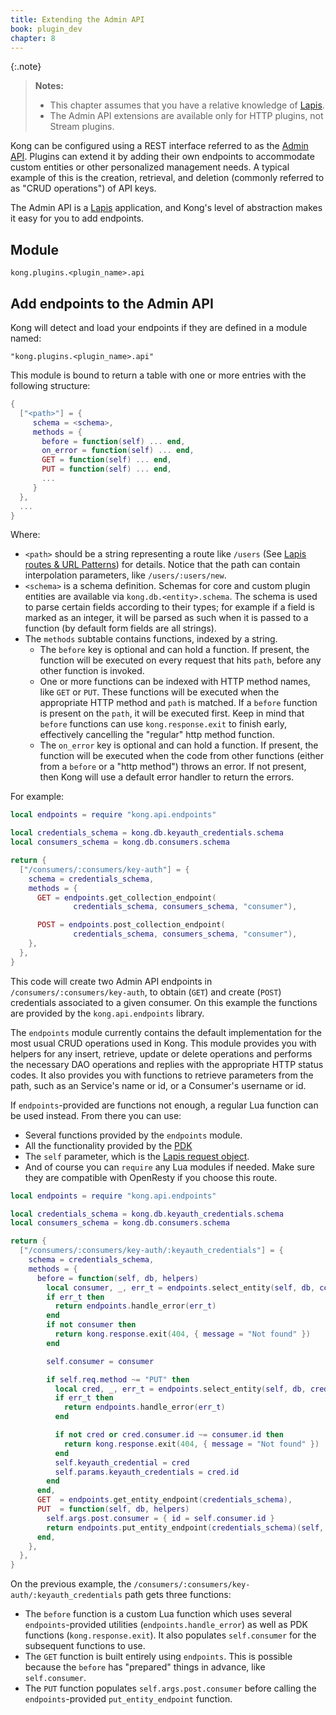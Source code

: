 ```yaml
---
title: Extending the Admin API
book: plugin_dev
chapter: 8
---
```


{:.note}
> **Notes:**
> * This chapter assumes that you have a relative
  knowledge of [Lapis](http://leafo.net/lapis/).
> * The Admin API extensions are available only
  for HTTP plugins, not Stream plugins.

Kong can be configured using a REST interface referred to as the [Admin API].
Plugins can extend it by adding their own endpoints to accommodate custom
entities or other personalized management needs. A typical example of this is
the creation, retrieval, and deletion (commonly referred to as "CRUD
operations") of API keys.

The Admin API is a [Lapis](http://leafo.net/lapis/) application, and Kong's
level of abstraction makes it easy for you to add endpoints.

## Module

```
kong.plugins.<plugin_name>.api
```

## Add endpoints to the Admin API

Kong will detect and load your endpoints if they are defined in a module named:

```
"kong.plugins.<plugin_name>.api"
```

This module is bound to return a table with one or more entries with the following structure:

``` lua
{
  ["<path>"] = {
     schema = <schema>,
     methods = {
       before = function(self) ... end,
       on_error = function(self) ... end,
       GET = function(self) ... end,
       PUT = function(self) ... end,
       ...
     }
  },
  ...
}
```

Where:

- `<path>` should be a string representing a route like `/users` (See [Lapis routes & URL
  Patterns](http://leafo.net/lapis/reference/actions.html#routes--url-patterns)) for details.
  Notice that the path can contain interpolation parameters, like `/users/:users/new`.
- `<schema>` is a schema definition. Schemas for core and custom plugin entities are available
  via `kong.db.<entity>.schema`. The schema is used to parse certain fields according to their
  types; for example if a field is marked as an integer, it will be parsed as such when it is
  passed to a function (by default form fields are all strings).
- The `methods` subtable contains functions, indexed by a string.
  - The `before` key is optional and can hold a function. If present, the function will be executed
    on every request that hits `path`, before any other function is invoked.
  - One or more functions can be indexed with HTTP method names, like `GET` or `PUT`. These functions
    will be executed when the appropriate HTTP method and `path` is matched. If a `before` function is
    present on the `path`, it will be executed first. Keep in mind that `before` functions can
    use `kong.response.exit` to finish early, effectively cancelling the "regular" http method function.
  - The `on_error` key is optional and can hold a function. If present, the function will be executed
    when the code from other functions (either from a `before` or a "http method") throws an error. If
    not present, then Kong will use a default error handler to return the errors.

For example:

``` lua
local endpoints = require "kong.api.endpoints"

local credentials_schema = kong.db.keyauth_credentials.schema
local consumers_schema = kong.db.consumers.schema

return {
  ["/consumers/:consumers/key-auth"] = {
    schema = credentials_schema,
    methods = {
      GET = endpoints.get_collection_endpoint(
              credentials_schema, consumers_schema, "consumer"),

      POST = endpoints.post_collection_endpoint(
              credentials_schema, consumers_schema, "consumer"),
    },
  },
}
```

This code will create two Admin API endpoints in `/consumers/:consumers/key-auth`, to
obtain (`GET`) and create (`POST`) credentials associated to a given consumer. On this example
the functions are provided by the `kong.api.endpoints` library.

The `endpoints` module currently contains the default implementation for the most usual CRUD
operations used in Kong. This module provides you with helpers for any insert, retrieve,
update or delete operations and performs the necessary DAO operations and replies with
the appropriate HTTP status codes. It also provides you with functions to retrieve parameters from
the path, such as an Service's name or id, or a Consumer's username or id.

If `endpoints`-provided are functions not enough, a regular Lua function can be used instead. From there you can use:

- Several functions provided by the `endpoints` module.
- All the functionality provided by the [PDK](/gateway/{{page.kong_version}}/plugin-development/pdk)
- The `self` parameter, which is the [Lapis request object](http://leafo.net/lapis/reference/actions.html#request-object).
- And of course you can `require` any Lua modules if needed. Make sure they are compatible with OpenResty if you choose this route.

``` lua
local endpoints = require "kong.api.endpoints"

local credentials_schema = kong.db.keyauth_credentials.schema
local consumers_schema = kong.db.consumers.schema

return {
  ["/consumers/:consumers/key-auth/:keyauth_credentials"] = {
    schema = credentials_schema,
    methods = {
      before = function(self, db, helpers)
        local consumer, _, err_t = endpoints.select_entity(self, db, consumers_schema)
        if err_t then
          return endpoints.handle_error(err_t)
        end
        if not consumer then
          return kong.response.exit(404, { message = "Not found" })
        end

        self.consumer = consumer

        if self.req.method ~= "PUT" then
          local cred, _, err_t = endpoints.select_entity(self, db, credentials_schema)
          if err_t then
            return endpoints.handle_error(err_t)
          end

          if not cred or cred.consumer.id ~= consumer.id then
            return kong.response.exit(404, { message = "Not found" })
          end
          self.keyauth_credential = cred
          self.params.keyauth_credentials = cred.id
        end
      end,
      GET  = endpoints.get_entity_endpoint(credentials_schema),
      PUT  = function(self, db, helpers)
        self.args.post.consumer = { id = self.consumer.id }
        return endpoints.put_entity_endpoint(credentials_schema)(self, db, helpers)
      end,
    },
  },
}
```

On the previous example, the `/consumers/:consumers/key-auth/:keyauth_credentials` path gets
three functions:
- The `before` function is a custom Lua function which uses several `endpoints`-provided utilities
  (`endpoints.handle_error`) as well as PDK functions (`kong.response.exit`). It also populates
  `self.consumer` for the subsequent functions to use.
- The `GET` function is built entirely using `endpoints`. This is possible because the `before` has
  "prepared" things in advance, like `self.consumer`.
- The `PUT` function populates `self.args.post.consumer` before calling the `endpoints`-provided
  `put_entity_endpoint` function.

[Admin API]: /gateway/{{page.kong_version}}/admin-api/
